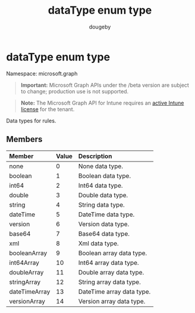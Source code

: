 ﻿---
title: "dataType enum type"
description: "Data types for rules."
author: "dougeby"
localization_priority: Normal
ms.prod: "intune"
doc_type: enumPageType
---

# dataType enum type

Namespace: microsoft.graph

> **Important:** Microsoft Graph APIs under the /beta version are subject to change; production use is not supported.

> **Note:** The Microsoft Graph API for Intune requires an [active Intune license](https://go.microsoft.com/fwlink/?linkid=839381) for the tenant.

Data types for rules.

## Members

| Member        | Value | Description               |
| :------------ | :---- | :------------------------ |
| none          | 0     | None data type.           |
| boolean       | 1     | Boolean data type.        |
| int64         | 2     | Int64 data type.          |
| double        | 3     | Double data type.         |
| string        | 4     | String data type.         |
| dateTime      | 5     | DateTime data type.       |
| version       | 6     | Version data type.        |
| base64        | 7     | Base64 data type.         |
| xml           | 8     | Xml data type.            |
| booleanArray  | 9     | Boolean array data type.  |
| int64Array    | 10    | Int64 array data type.    |
| doubleArray   | 11    | Double array data type.   |
| stringArray   | 12    | String array data type.   |
| dateTimeArray | 13    | DateTime array data type. |
| versionArray  | 14    | Version array data type.  |
